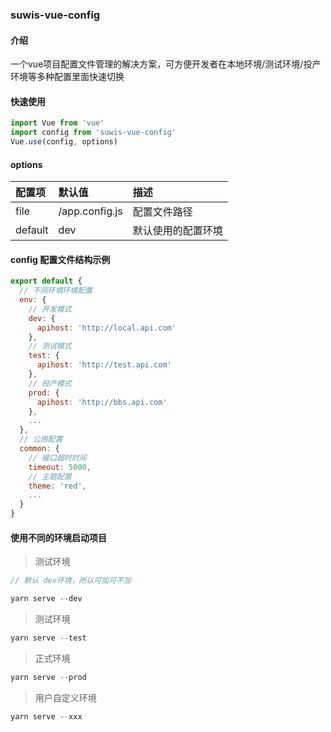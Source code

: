 ### suwis-vue-config

#### 介绍

一个vue项目配置文件管理的解决方案，可方便开发者在本地环境/测试环境/投产环境等多种配置里面快速切换

#### 快速使用

```js
import Vue from 'vue'
import config from 'suwis-vue-config'
Vue.use(config, options)
```

#### options

| 配置项     | 默认值            | 描述        |
| :------ | :------------- | :-------- |
| file    | /app.config.js | 配置文件路径    |
| default | dev            | 默认使用的配置环境 |

#### config 配置文件结构示例

```js
export default {
  // 不同环境环境配置
  env: {
    // 开发模式
    dev: {
      apihost: 'http://local.api.com'
    },
    // 测试模式
    test: {
      apihost: 'http://test.api.com'
    },
    // 投产模式
    prod: {
      apihost: 'http://bbs.api.com'
    },
    ...
  },
  // 公用配置
  common: {
    // 接口超时时间
    timeout: 5000,
    // 主题配置
    theme: 'red',
    ...
  }
}
```

#### 使用不同的环境启动项目

> 测试环境

```js
// 默认 dev环境，所以可加可不加

yarn serve --dev
```

> 测试环境

```js
yarn serve --test
```

> 正式环境

```js
yarn serve --prod
```

> 用户自定义环境

```js
yarn serve --xxx
```
